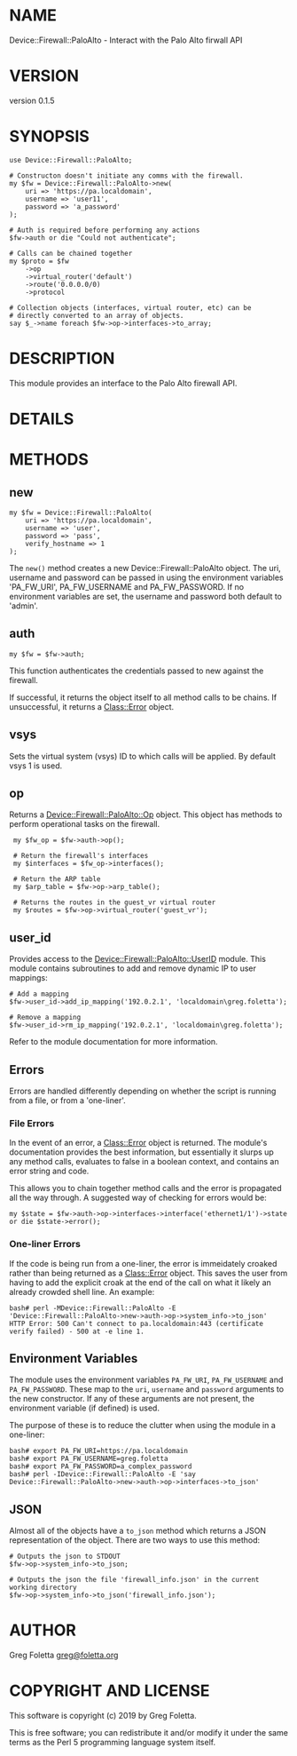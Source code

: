 # NAME

Device::Firewall::PaloAlto - Interact with the Palo Alto firwall API

# VERSION

version 0.1.5

# SYNOPSIS

    use Device::Firewall::PaloAlto;

    # Constructon doesn't initiate any comms with the firewall.    
    my $fw = Device::Firewall::PaloAlto->new(
        uri => 'https://pa.localdomain',
        username => 'user11',
        password => 'a_password'
    );

    # Auth is required before performing any actions
    $fw->auth or die "Could not authenticate";

    # Calls can be chained together
    my $proto = $fw
        ->op
        ->virtual_router('default')
        ->route('0.0.0.0/0)
        ->protocol

    # Collection objects (interfaces, virtual router, etc) can be 
    # directly converted to an array of objects.
    say $_->name foreach $fw->op->interfaces->to_array;

# DESCRIPTION

This module provides an interface to the Palo Alto firewall API.

# DETAILS

# METHODS

## new

    my $fw = Device::Firewall::PaloAlto(
        uri => 'https://pa.localdomain',
        username => 'user',
        password => 'pass',
        verify_hostname => 1
    );

The `new()` method creates a new Device::Firewall::PaloAlto object. The uri, username and password can be
passed in using the environment variables 'PA\_FW\_URI', PA\_FW\_USERNAME and PA\_FW\_PASSWORD. If no environment
variables are set, the username and password both default to 'admin'.

## auth

    my $fw = $fw->auth;

This function authenticates the credentials passed to new against the firewall.

If successful, it returns the object itself to all method calls to be chains. If unsuccessful, it returns a [Class::Error](https://metacpan.org/pod/Class::Error) object.

## vsys

Sets the virtual system (vsys) ID to which calls will be applied. By default vsys 1 is used.

## op

Returns a [Device::Firewall::PaloAlto::Op](https://metacpan.org/pod/Device::Firewall::PaloAlto::Op) object. This object has methods to perform operational tasks on the firewall.

     my $fw_op = $fw->auth->op();
    
     # Return the firewall's interfaces
     my $interfaces = $fw_op->interfaces();

     # Return the ARP table
     my $arp_table = $fw->op->arp_table();

     # Returns the routes in the guest_vr virtual router
     my $routes = $fw->op->virtual_router('guest_vr');

## user\_id

Provides access to the [Device::Firewall::PaloAlto::UserID](https://metacpan.org/pod/Device::Firewall::PaloAlto::UserID) module. This module contains subroutines to add and remove dynamic IP to user mappings:

    # Add a mapping
    $fw->user_id->add_ip_mapping('192.0.2.1', 'localdomain\greg.foletta');

    # Remove a mapping
    $fw->user_id->rm_ip_mapping('192.0.2.1', 'localdomain\greg.foletta');

Refer to the module documentation for more information.

## Errors

Errors are handled differently depending on whether the script is running from a file, or from a 'one-liner'.

### File Errors

In the event of an error, a [Class::Error](https://metacpan.org/pod/Class::Error) object is returned. The module's documentation provides the best information, but essentially it slurps up any method calls, evaluates to false in a boolean context, and contains an error string and code.

This allows you to chain together method calls and the error is propagated all the way through. A suggested way of checking for errors would be:

    my $state = $fw->auth->op->interfaces->interface('ethernet1/1')->state or die $state->error();

### One-liner Errors

If the code is being run from a one-liner, the error is immeidately croaked rather than being returned as a [Class::Error](https://metacpan.org/pod/Class::Error) object. This saves the user from having to add the explicit croak at the end of the call on what it likely an already crowded shell line. An example:

    bash# perl -MDevice::Firewall::PaloAlto -E 'Device::Firewall::PaloAlto->new->auth->op->system_info->to_json'         
    HTTP Error: 500 Can't connect to pa.localdomain:443 (certificate verify failed) - 500 at -e line 1.

## Environment Variables

The module uses the environment variables `PA_FW_URI`, `PA_FW_USERNAME` and `PA_FW_PASSWORD`. These map to the `uri`, `username` and `password` arguments to the new constructor. If any of these arguments are not present, the environment variable (if defined) is used.

The purpose of these is to reduce the clutter when using the module in a one-liner:

    bash# export PA_FW_URI=https://pa.localdomain
    bash# export PA_FW_USERNAME=greg.foletta
    bash# export PA_FW_PASSWORD=a_complex_password
    bash# perl -IDevice::Firewall::PaloAlto -E 'say Device::Firewall::PaloAlto->new->auth->op->interfaces->to_json'

## JSON

Almost all of the objects have a `to_json` method which returns a JSON representation of the object. There are two ways to use this method:

    # Outputs the json to STDOUT
    $fw->op->system_info->to_json;

    # Outputs the json the file 'firewall_info.json' in the current working directory
    $fw->op->system_info->to_json('firewall_info.json');

# AUTHOR

Greg Foletta <greg@foletta.org>

# COPYRIGHT AND LICENSE

This software is copyright (c) 2019 by Greg Foletta.

This is free software; you can redistribute it and/or modify it under
the same terms as the Perl 5 programming language system itself.
